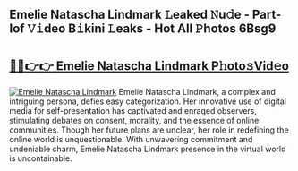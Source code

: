 ## Emelie Natascha Lindmark 𝙻eaked 𝙽u𝚍e - Part-Iof 𝚅𝚒deo B𝚒kini 𝙻eaks - Hot All 𝙿hotos 6Bsg9

# <h2><a href="http://ld44igc.urlbe.top/?page=Emelie+Natascha+Lindmark">🔗🔗👉👉 Emelie Natascha Lindmark P𝚑oto𝚜Vid𝚎o</a></h2>

[![Emelie Natascha Lindmark](https://i.imgur.com/eBuTRDB.gif)](http://ld44igc.urlbe.top/?page=Emelie+Natascha+Lindmark)
Emelie Natascha Lindmark, a complex and intriguing persona, defies easy categorization. Her innovative use of digital media for self-presentation has captivated and enraged observers, stimulating debates on consent, morality, and the essence of online communities. Though her future plans are unclear, her role in redefining the online world is unquestionable. With unwavering commitment and undeniable charm, Emelie Natascha Lindmark presence in the virtual world is uncontainable.
